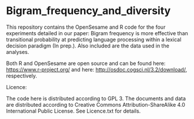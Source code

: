 # Bigram_frequency_and_diversity

This repository contains the OpenSesame and R code for the four experiments detailed in our paper: Bigram frequency is more effective than transitional probability at predicting language processing within a lexical decision paradigm (In prep.). Also included are the data used in the analyses.

Both R and OpenSesame are open source and can be found here: https://www.r-project.org/ and here: http://osdoc.cogsci.nl/3.2/download/, respectively.

Licence:

The code here is distributed according to GPL 3. The documents and data are distributed according to Creative Commons Attribution-ShareAlike 4.0 International Public License. See Licence.txt for details.
